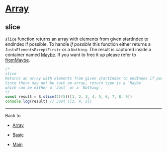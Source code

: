 # [Array](../README.md)

## slice

`slice` function returns an array with elements from given startIndex to endIndex if possible. To handle _if possible_ this function either returns a `Just<ElementsExceptFirst>` or a `Nothing`. The result is captured inside a container named [Maybe](../COMINGSOON.md). If you want to free it up please refer to [fromMaybe](../COMINGSOON.md).

```js
/*
slice
Returns an array with elements from given startIndex to endIndex if possible.
Since there may not be such an array, return type is a `Maybe`
which can be either a `Just` or a `Nothing`.
*/
const result = S.slice(2)(5)([1, 2, 3, 4, 5, 6, 7, 8, 9])
console.log(result) // Just ([3, 4, 5])
```

----------

Back to

- [Array](README.md)

- [Basic](../README.md)

- [Main](../../README.md)
